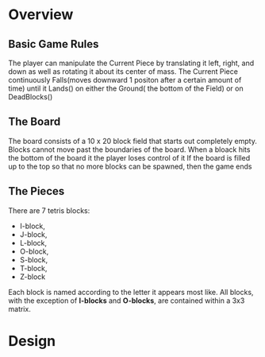 # Overview


## Basic Game Rules
The player can manipulate the Current Piece by translating it left, right, and down as well as rotating it about its center of mass.
The Current Piece continuously Falls(moves downward 1 positon after a certain amount of time) until it Lands() on either the Ground(
    the bottom of the Field) or on DeadBlocks() 


## The Board
The board consists of a 10 x 20 block field that starts out completely empty.
Blocks cannot move past the boundaries of the board.
When a bloack hits the bottom of the board it the player loses control of it
If the board is filled up to the top so that no more blocks can be spawned, then the game ends


## The Pieces
There are 7 tetris blocks:
* I-block, 
* J-block, 
* L-block, 
* O-block, 
* S-block, 
* T-block, 
* Z-block
   
Each block is named according to the letter it appears most like. All blocks, with the exception of __I-blocks__ and __O-blocks__, are contained within a 3x3 matrix. 


# Design